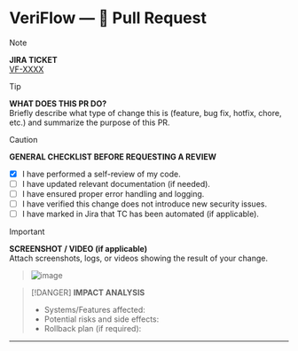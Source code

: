 # VeriFlow — 📝 Pull Request

> [!NOTE]
> **JIRA TICKET**  
> [VF-XXXX](https://veriflowqa.atlassian.net/browse/VF-XXXX)  

> [!TIP]
> **WHAT DOES THIS PR DO?**  
> Briefly describe what type of change this is (feature, bug fix, hotfix, chore, etc.) and summarize the purpose of this PR.

> [!CAUTION]
> **GENERAL CHECKLIST BEFORE REQUESTING A REVIEW**
> - [x] I have performed a self-review of my code.
> - [ ] I have updated relevant documentation (if needed).
> - [ ] I have ensured proper error handling and logging.
> - [ ] I have verified this change does not introduce new security issues.
> - [ ] I have marked in Jira that TC has been automated (if applicable).

> [!IMPORTANT]
> **SCREENSHOT / VIDEO (if applicable)**  
> Attach screenshots, logs, or videos showing the result of your change.

> ![image](https://github.com/user-attachments/assets/3f4806a2-2014-46dd-8ddb-fe8c72dcbc7f)

> [!DANGER]
> **IMPACT ANALYSIS**  
> - Systems/Features affected:
> - Potential risks and side effects:
> - Rollback plan (if required):

---

[VF-XXXX]: https://veriflowqa.atlassian.net/browse/VF-XXXX
